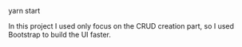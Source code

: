 
yarn start

In this project I used only focus on the CRUD creation part, so I used Bootstrap to build the UI faster.



